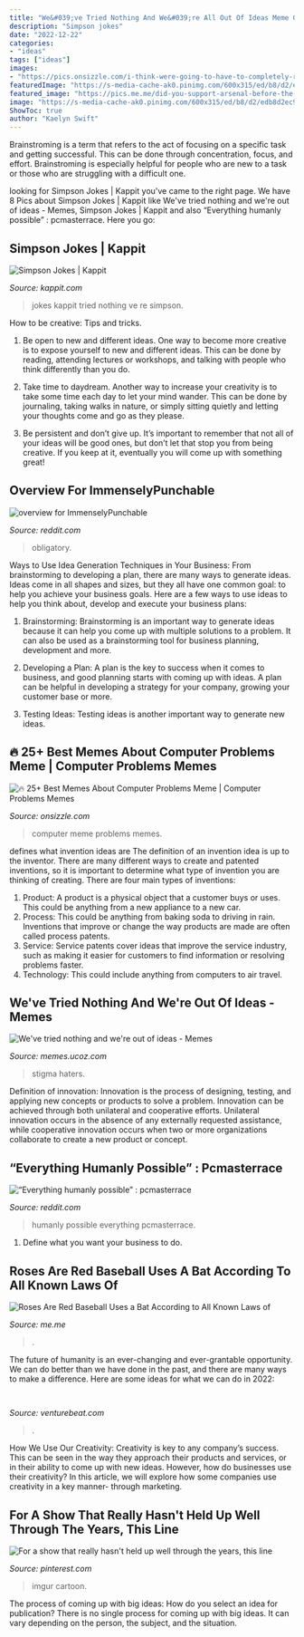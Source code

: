 ```yaml
---
title: "We&#039;ve Tried Nothing And We&#039;re All Out Of Ideas Meme Generator ~ 🔥 25+ Best Memes About Computer Problems Meme"
description: "Simpson jokes"
date: "2022-12-22"
categories:
- "ideas"
tags: ["ideas"]
images:
- "https://pics.onsizzle.com/i-think-were-going-to-have-to-completely-replace-your-50666317.png"
featuredImage: "https://s-media-cache-ak0.pinimg.com/600x315/ed/b8/d2/edb8d2ec9c93dc8a4b56e2060ff130f6.jpg"
featured_image: "https://pics.me.me/did-you-support-arsenal-before-the-brain-injury-28534152.png"
image: "https://s-media-cache-ak0.pinimg.com/600x315/ed/b8/d2/edb8d2ec9c93dc8a4b56e2060ff130f6.jpg"
ShowToc: true
author: "Kaelyn Swift"
---
```



Brainstroming is a term that refers to the act of focusing on a specific task and getting successful. This can be done through concentration, focus, and effort. Brainstroming is especially helpful for people who are new to a task or those who are struggling with a difficult one.

	

		
looking for Simpson Jokes | Kappit you've came to the right page. We have 8 Pics about Simpson Jokes | Kappit like We&#039;ve tried nothing and we&#039;re out of ideas - Memes, Simpson Jokes | Kappit and also “Everything humanly possible” : pcmasterrace. Here you go:
		
    
## Simpson Jokes | Kappit

<img loading=lazy src="http://www.kappit.com/img/pics/201504_1942_hahfh_sm.jpg" onerror="this.onerror=null;this.src='https://tse3.mm.bing.net/th?id=OIP.zLuRzpaVq-iTBPzS72Pu6AHaFj&amp;pid=15.1';" alt="Simpson Jokes | Kappit">

_Source: kappit.com_

>jokes kappit tried nothing ve re simpson. 

	

How to be creative: Tips and tricks.
1. Be open to new and different ideas. One way to become more creative is to expose yourself to new and different ideas. This can be done by reading, attending lectures or workshops, and talking with people who think differently than you do.
2. Take time to daydream. Another way to increase your creativity is to take some time each day to let your mind wander. This can be done by journaling, taking walks in nature, or simply sitting quietly and letting your thoughts come and go as they please.

3. Be persistent and don’t give up. It’s important to remember that not all of your ideas will be good ones, but don’t let that stop you from being creative. If you keep at it, eventually you will come up with something great!

    
## Overview For ImmenselyPunchable

<img loading=lazy src="https://pics.me.me/did-you-support-arsenal-before-the-brain-injury-28534152.png" onerror="this.onerror=null;this.src='https://tse3.mm.bing.net/th?id=OIP.fpH535HrTXUrL46lXd-KRwHaFe&amp;pid=15.1';" alt="overview for ImmenselyPunchable">

_Source: reddit.com_

>obligatory. 

	

Ways to Use Idea Generation Techniques in Your Business: From brainstorming to developing a plan, there are many ways to generate ideas.
Ideas come in all shapes and sizes, but they all have one common goal: to help you achieve your business goals. Here are a few ways to use ideas to help you think about, develop and execute your business plans:
1. Brainstorming: Brainstorming is an important way to generate ideas because it can help you come up with multiple solutions to a problem. It can also be used as a brainstorming tool for business planning, development and more.

2. Developing a Plan: A plan is the key to success when it comes to business, and good planning starts with coming up with ideas. A plan can be helpful in developing a strategy for your company, growing your customer base or more.

3. Testing Ideas: Testing ideas is another important way to generate new ideas.

    
## 🔥 25+ Best Memes About Computer Problems Meme | Computer Problems Memes

<img loading=lazy src="https://pics.onsizzle.com/i-think-were-going-to-have-to-completely-replace-your-50666317.png" onerror="this.onerror=null;this.src='https://tse2.mm.bing.net/th?id=OIP.wabf58N7mAK_K7GUev0ThAHaMH&amp;pid=15.1';" alt="🔥 25+ Best Memes About Computer Problems Meme | Computer Problems Memes">

_Source: onsizzle.com_

>computer meme problems memes. 

	

defines what invention ideas are
The definition of an invention idea is up to the inventor. 
There are many different ways to create and patented inventions, so it is important to determine what type of invention you are thinking of creating. There are four main types of inventions: 
1) Product: A product is a physical object that a customer buys or uses. This could be anything from a new appliance to a new car. 
2) Process: This could be anything from baking soda to driving in rain. Inventions that improve or change the way products are made are often called process patents. 
3) Service: Service patents cover ideas that improve the service industry, such as making it easier for customers to find information or resolving problems faster. 
4) Technology: This could include anything from computers to air travel.

    
## We&#039;ve Tried Nothing And We&#039;re Out Of Ideas - Memes

<img loading=lazy src="http://memes.ucoz.com/_nw/1/07062543.jpg" onerror="this.onerror=null;this.src='https://tse2.mm.bing.net/th?id=OIP.5twwCpU2HL64DkG8hZCIwwHaHH&amp;pid=15.1';" alt="We&#039;ve tried nothing and we&#039;re out of ideas - Memes">

_Source: memes.ucoz.com_

>stigma haters. 

	

Definition of innovation:
Innovation is the process of designing, testing, and applying new concepts or products to solve a problem. Innovation can be achieved through both unilateral and cooperative efforts. Unilateral innovation occurs in the absence of any externally requested assistance, while cooperative innovation occurs when two or more organizations collaborate to create a new product or concept.

    
## “Everything Humanly Possible” : Pcmasterrace

<img loading=lazy src="https://i.redd.it/21521o6ogtn51.jpg" onerror="this.onerror=null;this.src='https://tse4.mm.bing.net/th?id=OIP.UKCSTN8TJHUXBCggmfJTdgHaKH&amp;pid=15.1';" alt="“Everything humanly possible” : pcmasterrace">

_Source: reddit.com_

>humanly possible everything pcmasterrace. 

	

1. Define what you want your business to do.

    
## Roses Are Red Baseball Uses A Bat According To All Known Laws Of

<img loading=lazy src="https://pics.me.me/thumb_roses-are-red-baseball-uses-a-bat-according-to-all-63455963.png" onerror="this.onerror=null;this.src='https://tse3.mm.bing.net/th?id=OIP.3I6LkJVJfM7f2mk8r3QeGQAAAA&amp;pid=15.1';" alt="Roses Are Red Baseball Uses a Bat According to All Known Laws of">

_Source: me.me_

>. 

	

The future of humanity is an ever-changing and ever-grantable opportunity. We can do better than we have done in the past, and there are many ways to make a difference. Here are some ideas for what we can do in 2022: 

    
## 

<img loading=lazy src="https://venturebeat.com/wp-content/uploads/2019/11/pscamera2.jpg" onerror="this.onerror=null;this.src='https://tse2.mm.bing.net/th?id=OIP.qOm0zofeydK9rCHNG3kcAQHaD_&amp;pid=15.1';" alt="">

_Source: venturebeat.com_

>. 

	

How We Use Our Creativity:
Creativity is key to any company’s success. This can be seen in the way they approach their products and services, or in their ability to come up with new ideas. However, how do businesses use their creativity? In this article, we will explore how some companies use creativity in a key manner- through marketing.

    
## For A Show That Really Hasn&#039;t Held Up Well Through The Years, This Line

<img loading=lazy src="https://s-media-cache-ak0.pinimg.com/600x315/ed/b8/d2/edb8d2ec9c93dc8a4b56e2060ff130f6.jpg" onerror="this.onerror=null;this.src='https://tse3.mm.bing.net/th?id=OIP.-k4JP_zNjLKYy7R1SCD4sQHaD4&amp;pid=15.1';" alt="For a show that really hasn&#039;t held up well through the years, this line">

_Source: pinterest.com_

>imgur cartoon. 

	

The process of coming up with big ideas: How do you select an idea for publication?
There is no single process for coming up with big ideas. It can vary depending on the person, the subject, and the situation.

